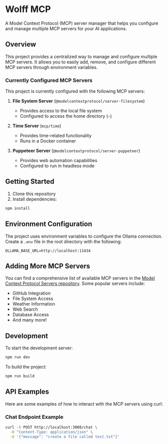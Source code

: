 # Wolff MCP

A Model Context Protocol (MCP) server manager that helps you configure and manage multiple MCP servers for your AI applications.

## Overview

This project provides a centralized way to manage and configure multiple MCP servers. It allows you to easily add, remove, and configure different MCP servers through environment variables.

### Currently Configured MCP Servers

This project is currently configured with the following MCP servers:

1. **File System Server** (`@modelcontextprotocol/server-filesystem`)
   - Provides access to the local file system
   - Configured to access the home directory (`~`)

2. **Time Server** (`mcp/time`)
   - Provides time-related functionality
   - Runs in a Docker container

3. **Puppeteer Server** (`@modelcontextprotocol/server-puppeteer`)
   - Provides web automation capabilities
   - Configured to run in headless mode

## Getting Started

1. Clone this repository
2. Install dependencies:
```bash
npm install
```

## Environment Configuration

The project uses environment variables to configure the Ollama connection. Create a `.env` file in the root directory with the following:

```env
OLLAMA_BASE_URL=http://localhost:11434
```

## Adding More MCP Servers

You can find a comprehensive list of available MCP servers in the [Model Context Protocol Servers repository](https://github.com/modelcontextprotocol/servers). Some popular servers include:

- GitHub Integration
- File System Access
- Weather Information
- Web Search
- Database Access
- And many more!


## Development

To start the development server:

```bash
npm run dev
```

To build the project:

```bash
npm run build
```

## API Examples

Here are some examples of how to interact with the MCP servers using curl:

### Chat Endpoint Example

```bash
curl -X POST http://localhost:3000/chat \
  -H "Content-Type: application/json" \
  -d '{"message": "create a file called test.txt"}'
```

